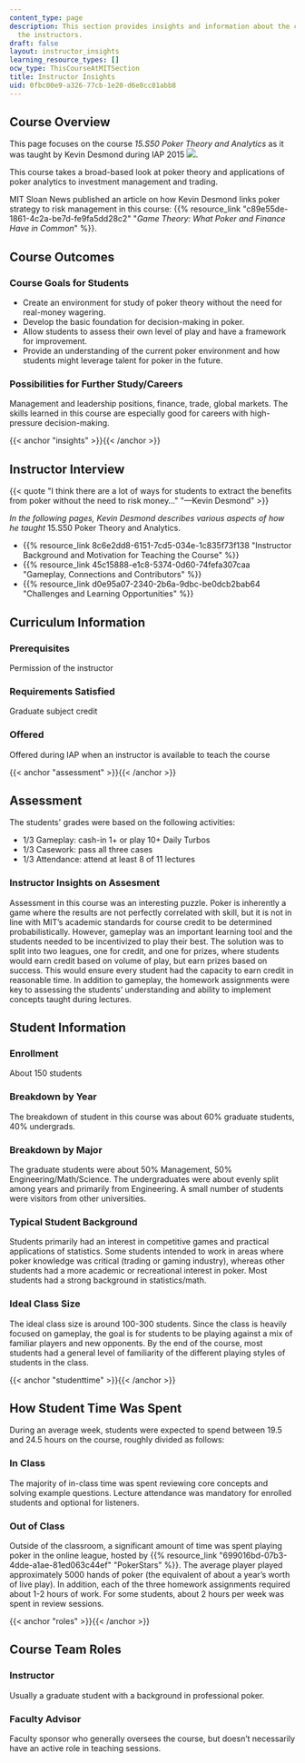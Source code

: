 ```yaml
---
content_type: page
description: This section provides insights and information about the course from
  the instructors.
draft: false
layout: instructor_insights
learning_resource_types: []
ocw_type: ThisCourseAtMITSection
title: Instructor Insights
uid: 0fbc00e9-a326-77cb-1e20-d6e8cc81abb8
---
```

## Course Overview

This page focuses on the course _15.S50 Poker Theory and Analytics_ as it was taught by Kevin Desmond during IAP 2015 ![](/images/educator/icon-question-iap.png).

This course takes a broad-based look at poker theory and applications of poker analytics to investment management and trading.

MIT Sloan News published an article on how Kevin Desmond links poker strategy to risk management in this course: {{% resource_link "c89e55de-1861-4c2a-be7d-fe9fa5dd28c2" "_Game Theory: What Poker and Finance Have in Common_" %}}.

## Course Outcomes

### Course Goals for Students

- Create an environment for study of poker theory without the need for real-money wagering.
- Develop the basic foundation for decision-making in poker.
- Allow students to assess their own level of play and have a framework for improvement.
- Provide an understanding of the current poker environment and how students might leverage talent for poker in the future.

### Possibilities for Further Study/Careers

Management and leadership positions, finance, trade, global markets. The skills learned in this course are especially good for careers with high-pressure decision-making.

{{< anchor "insights" >}}{{< /anchor >}}

## Instructor Interview

{{< quote "I think there are a lot of ways for students to extract the benefits from poker without the need to risk money…" "—Kevin Desmond" >}}

_In the following pages, Kevin Desmond describes various aspects of how he taught_ 15.S50 Poker Theory and Analytics.

- {{% resource_link 8c6e2dd8-6151-7cd5-034e-1c835f73f138 "Instructor Background and Motivation for Teaching the Course" %}}
- {{% resource_link 45c15888-e1c8-5374-0d60-74fefa307caa "Gameplay, Connections and Contributors" %}}
- {{% resource_link d0e95a07-2340-2b6a-9dbc-be0dcb2bab64 "Challenges and Learning Opportunities" %}}

## Curriculum Information

### Prerequisites

Permission of the instructor

### Requirements Satisfied

Graduate subject credit

### Offered

Offered during IAP when an instructor is available to teach the course

{{< anchor "assessment" >}}{{< /anchor >}}

## Assessment

The students' grades were based on the following activities:

- 1/3 Gameplay: cash-in 1+ or play 10+ Daily Turbos
- 1/3 Casework: pass all three cases
- 1/3 Attendance: attend at least 8 of 11 lectures

### Instructor Insights on Assesment

Assessment in this course was an interesting puzzle. Poker is inherently a game where the results are not perfectly correlated with skill, but it is not in line with MIT’s academic standards for course credit to be determined probabilistically. However, gameplay was an important learning tool and the students needed to be incentivized to play their best. The solution was to split into two leagues, one for credit, and one for prizes, where students would earn credit based on volume of play, but earn prizes based on success. This would ensure every student had the capacity to earn credit in reasonable time. In addition to gameplay, the homework assignments were key to assessing the students’ understanding and ability to implement concepts taught during lectures.

## Student Information

### Enrollment

About 150 students

### Breakdown by Year

The breakdown of student in this course was about 60% graduate students, 40% undergrads.

### Breakdown by Major

The graduate students were about 50% Management, 50% Engineering/Math/Science. The undergraduates were about evenly split among years and primarily from Engineering. A small number of students were visitors from other universities.

### Typical Student Background

Students primarily had an interest in competitive games and practical applications of statistics. Some students intended to work in areas where poker knowledge was critical (trading or gaming industry), whereas other students had a more academic or recreational interest in poker. Most students had a strong background in statistics/math.

### Ideal Class Size

The ideal class size is around 100-300 students. Since the class is heavily focused on gameplay, the goal is for students to be playing against a mix of familiar players and new opponents. By the end of the course, most students had a general level of familiarity of the different playing styles of students in the class.

{{< anchor "studenttime" >}}{{< /anchor >}}

## How Student Time Was Spent

During an average week, students were expected to spend between 19.5 and 24.5 hours on the course, roughly divided as follows:

### In Class

The majority of in-class time was spent reviewing core concepts and solving example questions. Lecture attendance was mandatory for enrolled students and optional for listeners.

### Out of Class

Outside of the classroom, a significant amount of time was spent playing poker in the online league, hosted by {{% resource_link "699016bd-07b3-4dde-a1ae-81ed063c44ef" "PokerStars" %}}. The average player played approximately 5000 hands of poker (the equivalent of about a year’s worth of live play). In addition, each of the three homework assignments required about 1-2 hours of work. For some students, about 2 hours per week was spent in review sessions.

{{< anchor "roles" >}}{{< /anchor >}}

## Course Team Roles

### Instructor

Usually a graduate student with a background in professional poker.

### Faculty Advisor

Faculty sponsor who generally oversees the course, but doesn’t necessarily have an active role in teaching sessions.